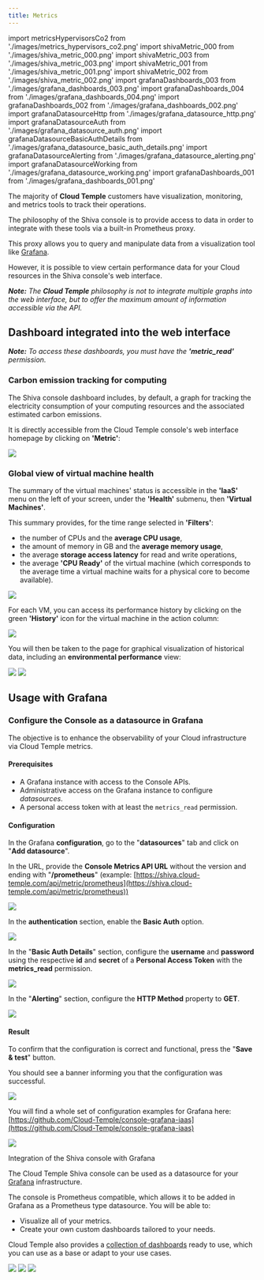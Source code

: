 ```yaml
---
title: Metrics
---
```

import metricsHypervisorsCo2 from './images/metrics_hypervisors_co2.png'
import shivaMetric_000 from './images/shiva_metric_000.png'
import shivaMetric_003 from './images/shiva_metric_003.png'
import shivaMetric_001 from './images/shiva_metric_001.png'
import shivaMetric_002 from './images/shiva_metric_002.png'
import grafanaDashboards_003 from './images/grafana_dashboards_003.png'
import grafanaDashboards_004 from './images/grafana_dashboards_004.png'
import grafanaDashboards_002 from './images/grafana_dashboards_002.png'
import grafanaDatasourceHttp from './images/grafana_datasource_http.png'
import grafanaDatasourceAuth from './images/grafana_datasource_auth.png'
import grafanaDatasourceBasicAuthDetails from './images/grafana_datasource_basic_auth_details.png'
import grafanaDatasourceAlerting from './images/grafana_datasource_alerting.png'
import grafanaDatasourceWorking from './images/grafana_datasource_working.png'
import grafanaDashboards_001 from './images/grafana_dashboards_001.png'

The majority of __Cloud Temple__ customers have visualization, monitoring, and metrics tools to track their operations.

The philosophy of the Shiva console is to provide access to data in order to integrate with these tools via a built-in Prometheus proxy.

This proxy allows you to query and manipulate data from a visualization tool like [Grafana](https://grafana.com).

However, it is possible to view certain performance data for your Cloud resources in the Shiva console's web interface.

*__Note:__ The __Cloud Temple__ philosophy is not to integrate multiple graphs into the web interface, but to offer the maximum amount of information accessible via the API.*

## Dashboard integrated into the web interface

*__Note:__ To access these dashboards, you must have the __'metric_read'__ permission.*

### Carbon emission tracking for computing

The Shiva console dashboard includes, by default, a graph for tracking the electricity consumption of your computing resources and the associated estimated carbon emissions.

It is directly accessible from the Cloud Temple console's web interface homepage by clicking on __'Metric'__:

<img src={metricsHypervisorsCo2} />

### Global view of virtual machine health

The summary of the virtual machines' status is accessible in the __'IaaS'__ menu on the left of your screen, under the __'Health'__ submenu, then __'Virtual Machines'__.

This summary provides, for the time range selected in __'Filters'__:

- the number of CPUs and the __average CPU usage__,
- the amount of memory in GB and the __average memory usage__,
- the average __storage access latency__ for read and write operations,
- the average __'CPU Ready'__ of the virtual machine (which corresponds to the average time a virtual machine waits for a physical core to become available).

<img src={shivaMetric_000} />

For each VM, you can access its performance history by clicking on the green __'History'__ icon for the virtual machine in the action column:

<img src={shivaMetric_003} />

You will then be taken to the page for graphical visualization of historical data, including an __environmental performance__ view:

<img src={shivaMetric_001} />

<img src={shivaMetric_002} />

## Usage with __Grafana__

### Configure the Console as a datasource in Grafana

The objective is to enhance the observability of your Cloud infrastructure via Cloud Temple metrics.

#### Prerequisites

- A Grafana instance with access to the Console APIs.
- Administrative access on the Grafana instance to configure *datasources*.
- A personal access token with at least the `metrics_read` permission.

#### Configuration

In the Grafana __configuration__, go to the "__datasources__" tab and click on "__Add datasource__".

In the URL, provide the __Console Metrics API URL__ without the version and ending with "__/prometheus__"
(example: [https://shiva.cloud-temple.com/api/metric/prometheus](https://shiva.cloud-temple.com/api/metric/prometheus))

<img src={grafanaDatasourceHttp} />

In the __authentication__ section, enable the __Basic Auth__ option.

<img src={grafanaDatasourceAuth} />

In the "__Basic Auth Details__" section, configure the __username__ and __password__ using
the respective __id__ and __secret__ of a __Personal Access Token__ with the __metrics_read__ permission.

<img src={grafanaDatasourceBasicAuthDetails} />

In the "__Alerting__" section, configure the __HTTP Method__ property to __GET__.

<img src={grafanaDatasourceAlerting} />

#### Result

To confirm that the configuration is correct and functional, press the "__Save & test__" button.

You should see a banner informing you that the configuration was successful.

<img src={grafanaDatasourceWorking} />

You will find a whole set of configuration examples for Grafana here: [https://github.com/Cloud-Temple/console-grafana-iaas](https://github.com/Cloud-Temple/console-grafana-iaas)

<img src={grafanaDashboards_001} />

Integration of the Shiva console with Grafana

The Cloud Temple Shiva console can be used as a datasource for your [Grafana](https://grafana.com/) infrastructure.

The console is Prometheus compatible, which allows it to be added in Grafana as a Prometheus type datasource. You will be able to:

- Visualize all of your metrics.
- Create your own custom dashboards tailored to your needs.

Cloud Temple also provides a [collection of dashboards](https://github.com/Cloud-Temple/console-grafana-iaas) ready to use, which you can use as a base or adapt to your use cases.

<img src={grafanaDashboards_003} />

<img src={grafanaDashboards_004} />

<img src={grafanaDashboards_002} />
